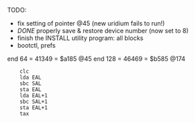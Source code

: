 TODO:

- fix setting of pointer @45 (new uridium fails to run!)
- *DONE* properly save & restore device number (now set to 8)
- finish the INSTALL utility program: all blocks
- bootctl, prefs

end 64  = 41349 = $a185 @45
end 128 = 46469 = $b585 @174



        clc
        lda EAL
        sbc SAL
        sta EAL
        lda EAL+1
        sbc SAL+1
        sta EAL+1
        tax

